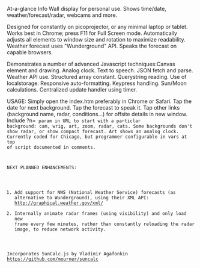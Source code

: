 At-a-glance Info Wall display for personal use.  Shows time/date, weather/forecast/radar, webcams and more.

Designed for constantly on picoprojector, or any minimal laptop or tablet.
Works best in Chrome; press F11 for Full Screen mode.
Automatically adjusts all elements to window size and rotation to maximize readability.
Weather forecast uses "Wunderground" API.  Speaks the forecast on capable browsers.

Demonstrates a number of advanced Javascript techniques:Canvas element and drawing.  Analog clock. Text to speech.  JSON fetch and parse.  Weather API use.  Structured array constant. Querystring reading.  Use of localstorage.  Responsive auto-formatting.  Keypress handling.  Sun/Moon calculations.  Centralized update handler using timer.

USAGE: Simply open the index.htm preferably in Chrome or Safari.  Tap the date for next background.  Tap the forecast to speak it.  Tap other links (background name, radar, conditions...) for offsite details in new window.  Include ?n=<code> param in URL to start with a particlar background: cam, wrig, art, zoom, radar, cats.  Some backgrounds don't show radar, or show compact forecast.  Art shows an analog clock.  Currently coded for Chicago, but programmer configurable in vars at top of script documented in comments.

NEXT PLANNED ENHANCEMENTS:
1. Add support for NWS (National Weather Service) forecasts (as alternative to Wunderground), using their XML API: http://graphical.weather.gov/xml/
2. Internally animate radar frames (using visibility) and only load new frame every few minutes, rather than constantly reloading the radar image, to reduce  network activity.
  
Incorporates SunCalc.js by Vladimir Agafonkin https://github.com/mourner/suncalc
